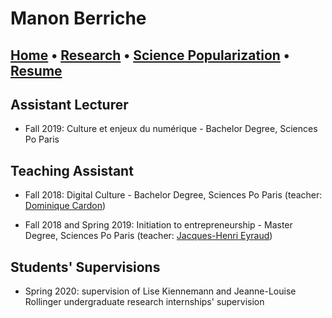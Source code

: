 
# Manon Berriche

## [Home](https://manonberriche.github.io/) • [Research](Research/research.md) • [Science Popularization](General-Audience.md) • [Resume](https://drive.google.com/file/d/1I0KV-W6e-GILbYcOQhKHVhXaMMB64iSr/view?usp=sharing)

## Assistant Lecturer

* Fall 2019: Culture et enjeux du numérique - Bachelor Degree, Sciences Po Paris


## Teaching Assistant

* Fall 2018: Digital Culture - Bachelor Degree, Sciences Po Paris (teacher: [Dominique Cardon](https://medialab.sciencespo.fr/equipe/dominique-cardon/))

* Fall 2018 and Spring 2019:  Initiation to entrepreneurship - Master Degree, Sciences Po Paris (teacher: [Jacques-Henri Eyraud](https://fr.wikipedia.org/wiki/Jacques-Henri_Eyraud))


## Students' Supervisions

* Spring 2020: supervision of Lise Kiennemann and Jeanne-Louise Rollinger undergraduate research internships' supervision 

